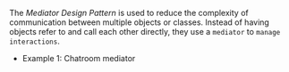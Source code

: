The *Mediator Design Pattern* is used to reduce the complexity of communication between multiple objects or classes. Instead of having objects refer to and call each other directly, they use a `mediator` to `manage interactions`.

* Example 1: Chatroom mediator